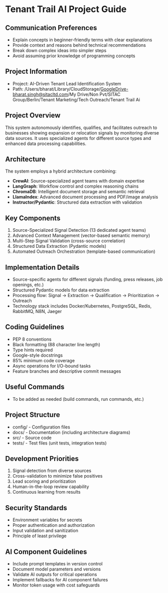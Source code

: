 # Tenant Trail AI Project Guide

## Communication Preferences
- Explain concepts in beginner-friendly terms with clear explanations
- Provide context and reasons behind technical recommendations
- Break down complex ideas into simpler steps
- Avoid assuming prior knowledge of programming concepts

## Project Information
- Project: AI-Driven Tenant Lead Identification System
- Path: /Users/bharat/Library/CloudStorage/GoogleDrive-bharat.singh@sitacltd.com/My Drive/Non Pvt/SITAC Group/Berlin/Tenant Marketing/Tech Outreach/Tenant Trail Ai

## Project Overview
This system autonomously identifies, qualifies, and facilitates outreach to businesses showing expansion or relocation signals by monitoring diverse data sources. It uses specialized agents for different source types and enhanced data processing capabilities.

## Architecture
The system employs a hybrid architecture combining:
- **CrewAI**: Source-specialized agent teams with domain expertise
- **LangGraph**: Workflow control and complex reasoning chains
- **ChromaDB**: Intelligent document storage and semantic retrieval
- **LlamaIndex**: Advanced document processing and PDF/image analysis
- **Instructor/Pydantic**: Structured data extraction with validation

## Key Components
1. Source-Specialized Signal Detection (13 dedicated agent teams)
2. Advanced Context Management (vector-based semantic memory)
3. Multi-Step Signal Validation (cross-source correlation)
4. Structured Data Extraction (Pydantic models)
5. Automated Outreach Orchestration (template-based communication)

## Implementation Details
- Source-specific agents for different signals (funding, press releases, job openings, etc.)
- Structured Pydantic models for data extraction
- Processing flow: Signal → Extraction → Qualification → Prioritization → Outreach
- Technology stack includes Docker/Kubernetes, PostgreSQL, Redis, RabbitMQ, N8N, Jaeger

## Coding Guidelines
- PEP 8 conventions
- Black formatting (88 character line length)
- Type hints required
- Google-style docstrings
- 85% minimum code coverage
- Async operations for I/O-bound tasks
- Feature branches and descriptive commit messages

## Useful Commands
- To be added as needed (build commands, run commands, etc.)

## Project Structure
- config/ - Configuration files
- docs/ - Documentation (including architecture diagrams)
- src/ - Source code
- tests/ - Test files (unit tests, integration tests)

## Development Priorities
1. Signal detection from diverse sources
2. Cross-validation to minimize false positives
3. Lead scoring and prioritization
4. Human-in-the-loop review capability
5. Continuous learning from results

## Security Standards
- Environment variables for secrets
- Proper authentication and authorization
- Input validation and sanitization
- Principle of least privilege

## AI Component Guidelines
- Include prompt templates in version control
- Document model parameters and versions
- Validate AI outputs for critical operations
- Implement fallbacks for AI component failures
- Monitor token usage with cost safeguards
